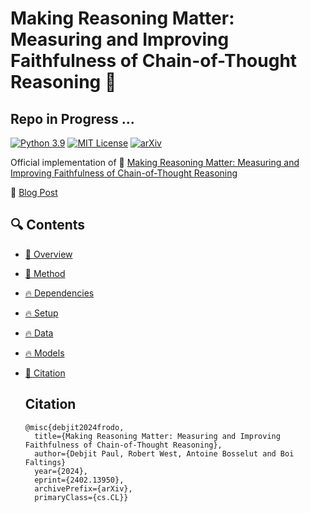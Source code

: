 # Making Reasoning Matter: Measuring and Improving Faithfulness of Chain-of-Thought Reasoning :rocket: 

## Repo in Progress ...

[![Python 3.9](https://img.shields.io/badge/python-3.9-blue.svg)](https://www.python.org/downloads/release/python-390/)
[![MIT License](https://img.shields.io/github/license/m43/focal-loss-against-heuristics)](LICENSE)
[![arXiv](https://img.shields.io/badge/arXiv-2402.13950-b31b1b.svg)](https://arxiv.org/abs/2402.13950)


Official implementation of 📖 [Making Reasoning Matter:
Measuring and Improving Faithfulness of Chain-of-Thought Reasoning](https://arxiv.org/pdf/2304.01904.pdf) 

🔗 [Blog Post](https://debjitpaul.github.io/reasoningmatter)


## 🔍 Contents

- [🌟 Overview](#overview)
- [🌟 Method](#method)
- [🔥 Dependencies](#dependencies)
- [🔥 Setup](#setup)
- [🔥 Data](#data)
- [🔥 Models](#models)
- [🚩 Citation ](#citation)

  ## Citation

  ```
  @misc{debjit2024frodo,
    title={Making Reasoning Matter: Measuring and Improving Faithfulness of Chain-of-Thought Reasoning}, 
    author={Debjit Paul, Robert West, Antoine Bosselut and Boi Faltings}
    year={2024},
    eprint={2402.13950},
    archivePrefix={arXiv},
    primaryClass={cs.CL}}
  ```
